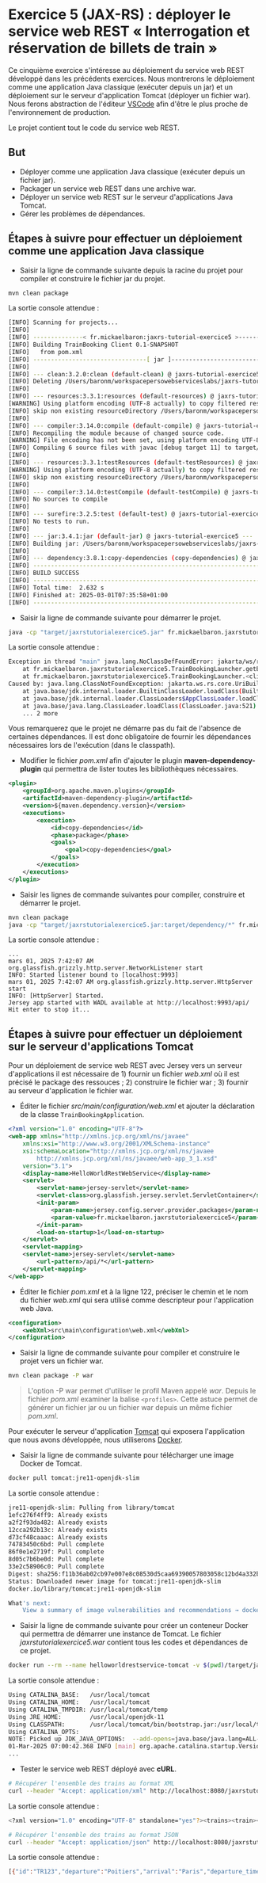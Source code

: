 # Exercice 5 (JAX-RS) : déployer le service web REST « Interrogation et réservation de billets de train »

Ce cinquième exercice s'intéresse au déploiement du service web REST développé dans les précédents exercices. Nous montrerons le déploiement comme une application Java classique (exécuter depuis un jar) et un déploiement sur le serveur d'application Tomcat (déployer un fichier war). Nous ferons abstraction de l'éditeur [VSCode](https://code.visualstudio.com/ "Visual Studio Code") afin d'être le plus proche de l'environnement de production.

Le projet contient tout le code du service web REST.

## But

* Déployer comme une application Java classique (exécuter depuis un fichier jar).
* Packager un service web REST dans une archive war.
* Déployer un service web REST sur le serveur d'applications Java Tomcat.
* Gérer les problèmes de dépendances.

## Étapes à suivre pour effectuer un déploiement comme une application Java classique

* Saisir la ligne de commande suivante depuis la racine du projet pour compiler et construire le fichier jar du projet.

```bash
mvn clean package
```

La sortie console attendue :

```bash
[INFO] Scanning for projects...
[INFO]
[INFO] --------------< fr.mickaelbaron:jaxrs-tutorial-exercice5 >--------------
[INFO] Building TrainBooking Client 0.1-SNAPSHOT
[INFO]   from pom.xml
[INFO] --------------------------------[ jar ]---------------------------------
[INFO]
[INFO] --- clean:3.2.0:clean (default-clean) @ jaxrs-tutorial-exercice5 ---
[INFO] Deleting /Users/baronm/workspacepersowebserviceslabs/jaxrs-tutorial-solution/jaxrs-tutorial-exercice5/target
[INFO]
[INFO] --- resources:3.3.1:resources (default-resources) @ jaxrs-tutorial-exercice5 ---
[WARNING] Using platform encoding (UTF-8 actually) to copy filtered resources, i.e. build is platform dependent!
[INFO] skip non existing resourceDirectory /Users/baronm/workspacepersowebserviceslabs/jaxrs-tutorial-solution/jaxrs-tutorial-exercice5/src/main/resources
[INFO]
[INFO] --- compiler:3.14.0:compile (default-compile) @ jaxrs-tutorial-exercice5 ---
[INFO] Recompiling the module because of changed source code.
[WARNING] File encoding has not been set, using platform encoding UTF-8, i.e. build is platform dependent!
[INFO] Compiling 6 source files with javac [debug target 11] to target/classes
[INFO]
[INFO] --- resources:3.3.1:testResources (default-testResources) @ jaxrs-tutorial-exercice5 ---
[WARNING] Using platform encoding (UTF-8 actually) to copy filtered resources, i.e. build is platform dependent!
[INFO] skip non existing resourceDirectory /Users/baronm/workspacepersowebserviceslabs/jaxrs-tutorial-solution/jaxrs-tutorial-exercice5/src/test/resources
[INFO]
[INFO] --- compiler:3.14.0:testCompile (default-testCompile) @ jaxrs-tutorial-exercice5 ---
[INFO] No sources to compile
[INFO]
[INFO] --- surefire:3.2.5:test (default-test) @ jaxrs-tutorial-exercice5 ---
[INFO] No tests to run.
[INFO]
[INFO] --- jar:3.4.1:jar (default-jar) @ jaxrs-tutorial-exercice5 ---
[INFO] Building jar: /Users/baronm/workspacepersowebserviceslabs/jaxrs-tutorial-solution/jaxrs-tutorial-exercice5/target/jaxrstutorialexercice5.jar
[INFO]
[INFO] --- dependency:3.8.1:copy-dependencies (copy-dependencies) @ jaxrs-tutorial-exercice5 ---
[INFO] ------------------------------------------------------------------------
[INFO] BUILD SUCCESS
[INFO] ------------------------------------------------------------------------
[INFO] Total time:  2.632 s
[INFO] Finished at: 2025-03-01T07:35:58+01:00
[INFO] ------------------------------------------------------------------------
```

* Saisir la ligne de commande suivante pour démarrer le projet.

```bash
java -cp "target/jaxrstutorialexercice5.jar" fr.mickaelbaron.jaxrstutorialexercice5.TrainBookingLauncher
```

La sortie console attendue :

```bash
Exception in thread "main" java.lang.NoClassDefFoundError: jakarta/ws/rs/core/UriBuilder
	at fr.mickaelbaron.jaxrstutorialexercice5.TrainBookingLauncher.getBaseURI(TrainBookingLauncher.java:21)
	at fr.mickaelbaron.jaxrstutorialexercice5.TrainBookingLauncher.<clinit>(TrainBookingLauncher.java:18)
Caused by: java.lang.ClassNotFoundException: jakarta.ws.rs.core.UriBuilder
	at java.base/jdk.internal.loader.BuiltinClassLoader.loadClass(BuiltinClassLoader.java:583)
	at java.base/jdk.internal.loader.ClassLoaders$AppClassLoader.loadClass(ClassLoaders.java:178)
	at java.base/java.lang.ClassLoader.loadClass(ClassLoader.java:521)
	... 2 more
```

Vous remarquerez que le projet ne démarre pas du fait de l'absence de certaines dépendances. Il est donc obligatoire de fournir les dépendances nécessaires lors de l'exécution (dans le classpath).

* Modifier le fichier _pom.xml_ afin d'ajouter le plugin **maven-dependency-plugin** qui permettra de lister toutes les bibliothèques nécessaires.

```xml
<plugin>
    <groupId>org.apache.maven.plugins</groupId>
    <artifactId>maven-dependency-plugin</artifactId>
    <version>${maven.dependency.version}</version>
    <executions>
        <execution>
            <id>copy-dependencies</id>
            <phase>package</phase>
            <goals>
                <goal>copy-dependencies</goal>
            </goals>
        </execution>
    </executions>
</plugin>
```

* Saisir les lignes de commande suivantes pour compiler, construire et démarrer le projet.

```bash
mvn clean package
java -cp "target/jaxrstutorialexercice5.jar:target/dependency/*" fr.mickaelbaron.jaxrstutorialexercice5.TrainBookingLauncher
```

La sortie console attendue :

```
...
mars 01, 2025 7:42:07 AM org.glassfish.grizzly.http.server.NetworkListener start
INFO: Started listener bound to [localhost:9993]
mars 01, 2025 7:42:07 AM org.glassfish.grizzly.http.server.HttpServer start
INFO: [HttpServer] Started.
Jersey app started with WADL available at http://localhost:9993/api/
Hit enter to stop it...
```

## Étapes à suivre pour effectuer un déploiement sur le serveur d'applications Tomcat

Pour un déploiement de service web REST avec Jersey vers un serveur d'applications il est nécessaire de 1) fournir un fichier _web.xml_ où il est précisé le package des ressouces ; 2) construire le fichier war ; 3) fournir au serveur d'application le fichier war.

* Éditer le fichier _src/main/configuration/web.xml_ et ajouter la déclaration de la classe `TrainBookingApplication`.

```xml
<?xml version="1.0" encoding="UTF-8"?>
<web-app xmlns="http://xmlns.jcp.org/xml/ns/javaee"
    xmlns:xsi="http://www.w3.org/2001/XMLSchema-instance"
    xsi:schemaLocation="http://xmlns.jcp.org/xml/ns/javaee 
        http://xmlns.jcp.org/xml/ns/javaee/web-app_3_1.xsd"
    version="3.1">
    <display-name>HelloWorldRestWebService</display-name>
    <servlet>
        <servlet-name>jersey-servlet</servlet-name>
        <servlet-class>org.glassfish.jersey.servlet.ServletContainer</servlet-class>
        <init-param>
            <param-name>jersey.config.server.provider.packages</param-name>
            <param-value>fr.mickaelbaron.jaxrstutorialexercice5</param-value>
        </init-param>
        <load-on-startup>1</load-on-startup>
    </servlet>
    <servlet-mapping>
    <servlet-name>jersey-servlet</servlet-name>
        <url-pattern>/api/*</url-pattern>
    </servlet-mapping>
</web-app>
```

* Éditer le fichier _pom.xml_ et à la ligne 122, préciser le chemin et le nom du fichier _web.xml_ qui sera utilisé comme descripteur pour l'application web Java.

```xml
<configuration>
    <webXml>src\main\configuration\web.xml</webXml>
</configuration>
```

* Saisir la ligne de commande suivante pour compiler et construire le projet vers un fichier war.

```bash
mvn clean package -P war
```

> L'option -P war permet d'utiliser le profil Maven appelé _war_. Depuis le fichier _pom.xml_ examiner la balise `<profiles>`. Cette astuce permet de générer un fichier jar ou un fichier war depuis un même fichier _pom.xml_.

Pour exécuter le serveur d'application [Tomcat](https://tomcat.apache.org/) qui exposera l'application que nous avons développée, nous utiliserons [Docker](https://www.docker.com/).

* Saisir la ligne de commande suivante pour télécharger une image Docker de Tomcat.

```bash
docker pull tomcat:jre11-openjdk-slim
```

La sortie console attendue :

```bash
jre11-openjdk-slim: Pulling from library/tomcat
1efc276f4ff9: Already exists
a2f2f93da482: Already exists
12cca292b13c: Already exists
d73cf48caaac: Already exists
74783450c6bd: Pull complete
86f0e1e2719f: Pull complete
8d05c7b6be0d: Pull complete
33e2c58906c0: Pull complete
Digest: sha256:f11b36ab02cb97e007e8c08530d5caa69390057803058c12bd4a332be9d53daf
Status: Downloaded newer image for tomcat:jre11-openjdk-slim
docker.io/library/tomcat:jre11-openjdk-slim

What's next:
    View a summary of image vulnerabilities and recommendations → docker scout quickview tomcat:jre11-openjdk-slim
```

* Saisir la ligne de commande suivante pour créer un conteneur Docker qui permettra de démarrer une instance de Tomcat. Le fichier _jaxrstutorialexercice5.war_ contient tous les codes et dépendances de ce projet.

```bash
docker run --rm --name helloworldrestservice-tomcat -v $(pwd)/target/jaxrstutorialexercice5.war:/usr/local/tomcat/webapps/jaxrstutorialexercice5.war -it -p 8080:8080 tomcat:jre11-openjdk-slim
```

La sortie console attendue :

```bash
Using CATALINA_BASE:   /usr/local/tomcat
Using CATALINA_HOME:   /usr/local/tomcat
Using CATALINA_TMPDIR: /usr/local/tomcat/temp
Using JRE_HOME:        /usr/local/openjdk-11
Using CLASSPATH:       /usr/local/tomcat/bin/bootstrap.jar:/usr/local/tomcat/bin/tomcat-juli.jar
Using CATALINA_OPTS:
NOTE: Picked up JDK_JAVA_OPTIONS:  --add-opens=java.base/java.lang=ALL-UNNAMED --add-opens=java.base/java.io=ALL-UNNAMED --add-opens=java.base/java.util=ALL-UNNAMED --add-opens=java.base/java.util.concurrent=ALL-UNNAMED --add-opens=java.rmi/sun.rmi.transport=ALL-UNNAMED
01-Mar-2025 07:00:42.368 INFO [main] org.apache.catalina.startup.VersionLoggerListener.log Server version name:   Apache Tomcat/10.0.23
...
```

* Tester le service web REST déployé avec **cURL**.

```bash
# Récupérer l'ensemble des trains au format XML
curl --header "Accept: application/xml" http://localhost:8080/jaxrstutorialexercice5/api/trains
```

La sortie console attendue :

```bash
<?xml version="1.0" encoding="UTF-8" standalone="yes"?><trains><train><arrival>Paris</arrival><departure>Poitiers</departure><departureTime>1250</departureTime><id>TR123</id></train><train><arrival>Paris</arrival><departure>Poitiers</departure><departureTime>1420</departureTime><id>AX127</id></train><train><arrival>Paris</arrival><departure>Poitiers</departure><departureTime>1710</departureTime><id>PT911</id></train></trains>
```

```bash
# Récupérer l'ensemble des trains au format JSON
curl --header "Accept: application/json" http://localhost:8080/jaxrstutorialexercice5/api/trains
```

La sortie console attendue :

```bash
[{"id":"TR123","departure":"Poitiers","arrival":"Paris","departure_time":1250},{"id":"AX127","departure":"Poitiers","arrival":"Paris","departure_time":1420},{"id":"PT911","departure":"Poitiers","arrival":"Paris","departure_time":1710}]
```